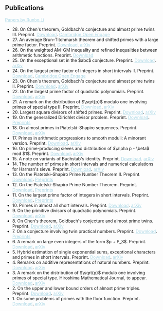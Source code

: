 <style>
  a {
    color: lightblue;
  }
</style>

## Publications

<a href="https://runbolicarey.com/assets/downloads/Papers_by_Runbo_Li_website.pdf"><span>Papers by Runbo Li</span></a>

<ul style="margin:0 0 5px;">
  <li>28. On Chen's theorem, Goldbach's conjecture and almost prime twins III. Preprint. <a href="https://runbolicarey.com/assets/downloads/On_Chen_s_theorem__Goldbach_s_conjecture_and_almost_prime_twins_III.pdf"><span>Download</span></a>. <a href="https://doi.org/10.33774/coe-2025-5kl50"><span>Cambridge Open Engage</span></a></li>  
  <li>27. An average Brun–Titchmarsh theorem and shifted primes with a large prime factor. Preprint. <a href="https://runbolicarey.com/assets/downloads/An_average_Brun__Titchmarsh_theorem_and_shifted_primes_with_a_large_prime_factor.pdf"><span>Download</span></a>. <a href="https://arxiv.org/abs/2508.18285v3"><span>arXiv</span></a></li>  
  <li>26. On the weighted AM–GM inequality and refined inequalities between arithmetic functions. Preprint. <a href="https://runbolicarey.com/assets/downloads/On_the_weighted_AM__GM_inequality_and_refined_inequalities_between_arithmetic_functions.pdf"><span>Download</span></a></li>  
  <li>25. On the exceptional set in the $abc$ conjecture. Preprint. <a href="https://runbolicarey.com/assets/downloads/On_the_exceptional_set_in_the_abc_conjecture.pdf"><span>Download</span></a>. <a href="https://arxiv.org/abs/2507.02885v1"><span>arXiv</span></a></li>  
  <li>24. On the largest prime factor of integers in short intervals II. Preprint. <a href="https://runbolicarey.com/assets/downloads/On_the_largest_prime_factor_of_integers_in_short_intervals_II.pdf"><span>Download</span></a>. <a href="https://doi.org/10.33774/coe-2025-xnbjq"><span>Cambridge Open Engage</span></a></li>  
  <li>23. On Chen's theorem, Goldbach's conjecture and almost prime twins II. Preprint. <a href="https://runbolicarey.com/assets/downloads/On_Chen_s_theorem__Goldbach_s_conjecture_and_almost_prime_twins_II.pdf"><span>Download</span></a>. <a href="https://arxiv.org/abs/2405.05727v4"><span>arXiv</span></a></li>  
  <li>22. On the largest prime factor of quadratic polynomials. Preprint. <a href="https://runbolicarey.com/assets/downloads/On_the_largest_prime_factor_of_quadratic_polynomials.pdf"><span>Download</span></a>. <a href="https://arxiv.org/abs/2406.07575v2"><span>arXiv</span></a></li>  
  <li>21. A remark on the distribution of $\sqrt{p}$ modulo one involving primes of special type II. Preprint. <a href="https://runbolicarey.com/assets/downloads/A_remark_on_the_distribution_of__p_modulo_one_involving_primes_of_special_type_II.pdf"><span>Download</span></a>. <a href="https://arxiv.org/abs/2401.01351v3"><span>arXiv</span></a></li>  
  <li>20. Largest square divisors of shifted primes. Preprint. <a href="https://runbolicarey.com/assets/downloads/Largest_square_divisors_of_shifted_primes.pdf"><span>Download</span></a>. <a href="https://arxiv.org/abs/2505.23779v1"><span>arXiv</span></a></li>  
  <li>19. On the generalized Dirichlet divisor problem. Preprint. <a href="https://runbolicarey.com/assets/downloads/On_the_generalized_Dirichlet_divisor_problem.pdf"><span>Download</span></a>. <a href="https://www.preprints.org/manuscript/202505.1432/v3"><span>Preprints</span></a></li>  
  <li>18. On almost primes in Piatetski–Shapiro sequences. Preprint. <a href="https://runbolicarey.com/assets/downloads/On_almost_primes_in_Piatetski__Shapiro_sequences.pdf"><span>Download</span></a>. <a href="https://arxiv.org/abs/2505.09634"><span>arXiv</span></a></li>  
  <li>17. Primes in arithmetic progressions to smooth moduli: A minorant version. Preprint. <a href="https://runbolicarey.com/assets/downloads/Primes_in_arithmetic_progressions_to_smooth_moduli.pdf"><span>Download</span></a>. <a href="https://arxiv.org/abs/2505.09629v1"><span>arXiv</span></a></li>  
  <li>16. On prime-producing sieves and distribution of $\alpha p - \beta$ mod $1$. Preprint. <a href="https://runbolicarey.com/assets/downloads/On_prime__producing_sieves_and_distribution_of_ap_b_mod_1.pdf"><span>Download</span></a>. <a href="https://arxiv.org/abs/2504.13195v3"><span>arXiv</span></a></li>  
  <li>15. A note on variants of Buchstab's identity. Preprint. <a href="https://runbolicarey.com/assets/downloads/A_note_on_variants_of_Buchstab_s_identity.pdf"><span>Download</span></a>. <a href="https://arxiv.org/abs/2504.07974v1"><span>arXiv</span></a></li>
  <li>14. The number of primes in short intervals and numerical calculations for Harman's sieve. Preprint. <a href="https://runbolicarey.com/assets/downloads/The_number_of_primes_in_short_intervals_and_numerical_calculations_for_Harman_s_sieve.pdf"><span>Download</span></a>. <a href="https://arxiv.org/abs/2308.04458v8"><span>arXiv</span></a></li>
  <li>13. On the Piatetski–Shapiro Prime Number Theorem II. Preprint. <a href="https://runbolicarey.com/assets/downloads/On_the_Piatetski_Shapiro_prime_number_theorem_II.pdf"><span>Download</span></a>. <a href="https://www.preprints.org/manuscript/202504.1165/v2"><span>Preprints</span></a></li>
  <li>12. On the Piatetski–Shapiro Prime Number Theorem. Preprint. <a href="https://runbolicarey.com/assets/downloads/On_the_Piatetski_Shapiro_prime_number_theorem.pdf"><span>Download</span></a>. <a href="https://www.preprints.org/manuscript/202504.1190/v1"><span>Preprints</span></a></li>
  <li>11. On the largest prime factor of integers in short intervals. Preprint. <a href="https://runbolicarey.com/assets/downloads/On_the_largest_prime_factor_of_integers_in_short_intervals.pdf"><span>Download</span></a>. <a href="https://www.preprints.org/manuscript/202504.1212/v2"><span>Preprints</span></a></li>
  <li>10. Primes in almost all short intervals. Preprint. <a href="https://runbolicarey.com/assets/downloads/Primes_in_almost_all_short_intervals.pdf"><span>Download</span></a>. <a href="https://arxiv.org/abs/2407.05651v6"><span>arXiv</span></a></li>
  <li>9. On the primitive divisors of quadratic polynomials. Preprint. <a href="https://runbolicarey.com/assets/downloads/On_the_primitive_divisors_of_quadratic_polynomials.pdf"><span>Download</span></a>. <a href="https://arxiv.org/abs/2406.07575v1"><span>arXiv</span></a></li>
  <li>8. On Chen's theorem, Goldbach's conjecture and almost prime twins. Preprint. <a href="https://runbolicarey.com/assets/downloads/On_Chen_s_theorem__Goldbach_s_conjecture_and_almost_prime_twins.pdf"><span>Download</span></a>. <a href="https://arxiv.org/abs/2405.05727v3"><span>arXiv</span></a></li>
  <li>7. On a conjecture involving twin practical numbers. Preprint. <a href="https://runbolicarey.com/assets/downloads/On_a_conjecture_involving_twin_practical_numbers.pdf"><span>Download</span></a>. <a href="https://www.preprints.org/manuscript/202504.1211/v1"><span>Preprints</span></a></li>
  <li>6. A remark on large even integers of the form $p + P_3$. Preprint. <a href="https://runbolicarey.com/assets/downloads/A_remark_on_large_even_integers_of_the_form_p_P3.pdf"><span>Download</span></a>. <a href="https://arxiv.org/abs/2403.09691v1"><span>arXiv</span></a></li>
  <li>5. Hybrid estimation of single exponential sums, exceptional characters and primes in short intervals. Preprint. <a href="https://runbolicarey.com/assets/downloads/Hybrid_estimation_of_exponential_sums__exceptional_characters_and_primes_in_short_intervals.pdf"><span>Download</span></a>. <a href="https://arxiv.org/abs/2401.11139v3"><span>arXiv</span></a></li>
  <li>4. Remarks on additive representations of natural numbers. Preprint. <a href="https://runbolicarey.com/assets/downloads/Remarks_on_additive_representations_of_natural_numbers.pdf"><span>Download</span></a>. <a href="https://arxiv.org/abs/2309.03218v7"><span>arXiv</span></a></li>
  <li>3. A remark on the distribution of $\sqrt{p}$ modulo one involving primes of special type. Hiroshima Mathematical Journal, to appear. <a href="https://runbolicarey.com/assets/downloads/A_remark_on_the_distribution_of__p_modulo_one_involving_primes_of_special_type.pdf"><span>Download</span></a>. <a href="https://arxiv.org/abs/2401.01351v1"><span>arXiv</span></a></li>
  <li>2. On the upper and lower bound orders of almost prime triples. Preprint. <a href="https://runbolicarey.com/assets/downloads/On_the_upper_and_lower_bound_orders_of_almost_prime_triples.pdf"><span>Download</span></a>. <a href="https://arxiv.org/abs/2401.01348v1"><span>arXiv</span></a></li>
  <li>1. On some problems of primes with the floor function. Preprint. <a href="https://runbolicarey.com/assets/downloads/On_some_problems_of_primes_involving_the_floor_function.pdf"><span>Download</span></a>. <a href="https://arxiv.org/abs/2308.16301v1"><span>arXiv</span></a></li>  
</ul>
